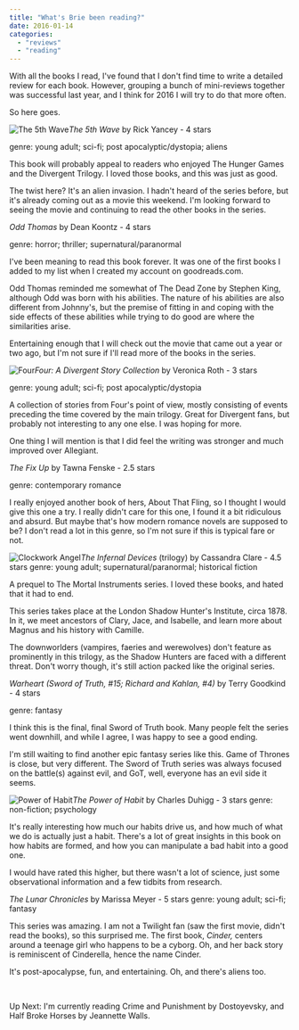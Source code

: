 ```yaml
---
title: "What's Brie been reading?"
date: 2016-01-14
categories: 
  - "reviews"
  - "reading"
---
```


With all the books I read, I've found that I don't find time to write a detailed review for each book. However, grouping a bunch of mini-reviews together was successful last year, and I think for 2016 I will try to do that more often.

So here goes.

![The 5th Wave](images/16101128-200x300.jpg)_The 5th Wave_ by Rick Yancey - 4 stars

genre: young adult; sci-fi; post apocalyptic/dystopia; aliens

This book will probably appeal to readers who enjoyed The Hunger Games and the Divergent Trilogy. I loved those books, and this was just as good.

The twist here? It's an alien invasion. I hadn't heard of the series before, but it's already coming out as a movie this weekend. I'm looking forward to seeing the movie and continuing to read the other books in the series.

_Odd Thomas_ by Dean Koontz - 4 stars

genre: horror; thriller; supernatural/paranormal

I've been meaning to read this book forever. It was one of the first books I added to my list when I created my account on goodreads.com.

Odd Thomas reminded me somewhat of The Dead Zone by Stephen King, although Odd was born with his abilities. The nature of his abilities are also different from Johnny's, but the premise of fitting in and coping with the side effects of these abilities while trying to do good are where the similarities arise.

Entertaining enough that I will check out the movie that came out a year or two ago, but I'm not sure if I'll read more of the books in the series.

![Four](images/18126198-198x300.jpg)_Four: A Divergent Story Collection_ by Veronica Roth - 3 stars

genre: young adult; sci-fi; post apocalyptic/dystopia

A collection of stories from Four's point of view, mostly consisting of events preceding the time covered by the main trilogy. Great for Divergent fans, but probably not interesting to any one else. I was hoping for more.

One thing I will mention is that I did feel the writing was stronger and much improved over Allegiant.

_The Fix Up_ by Tawna Fenske - 2.5 stars

genre: contemporary romance

I really enjoyed another book of hers, About That Fling, so I thought I would give this one a try. I really didn't care for this one, I found it a bit ridiculous and absurd. But maybe that's how modern romance novels are supposed to be? I don't read a lot in this genre, so I'm not sure if this is typical fare or not.

![Clockwork Angel](images/7171637-199x300.jpg)_The Infernal Devices_ (trilogy) by Cassandra Clare - 4.5 stars genre: young adult; supernatural/paranormal; historical fiction

A prequel to The Mortal Instruments series. I loved these books, and hated that it had to end.

This series takes place at the London Shadow Hunter's Institute, circa 1878. In it, we meet ancestors of Clary, Jace, and Isabelle, and learn more about Magnus and his history with Camille.

The downworlders (vampires, faeries and werewolves) don't feature as prominently in this trilogy, as the Shadow Hunters are faced with a different threat. Don't worry though, it's still action packed like the original series.

_Warheart (Sword of Truth, #15; Richard and Kahlan, #4)_ by Terry Goodkind - 4 stars

genre: fantasy

I think this is the final, final Sword of Truth book. Many people felt the series went downhill, and while I agree, I was happy to see a good ending.

I'm still waiting to find another epic fantasy series like this. Game of Thrones is close, but very different. The Sword of Truth series was always focused on the battle(s) against evil, and GoT, well, everyone has an evil side it seems. 

![Power of Habit](images/poh-200x300.jpg)_The Power of Habit_ by Charles Duhigg - 3 stars genre: non-fiction; psychology

It's really interesting how much our habits drive us, and how much of what we do is actually just a habit. There's a lot of great insights in this book on how habits are formed, and how you can manipulate a bad habit into a good one.

I would have rated this higher, but there wasn't a lot of science, just some observational information and a few tidbits from research.

_The Lunar Chronicles_ by Marissa Meyer - 5 stars genre: young adult; sci-fi; fantasy

This series was amazing. I am not a Twilight fan (saw the first movie, didn't read the books), so this surprised me. The first book, _Cinder,_ centers around a teenage girl who happens to be a cyborg. Oh, and her back story is reminiscent of Cinderella, hence the name Cinder.

It's post-apocalypse, fun, and entertaining. Oh, and there's aliens too.

 

Up Next: I'm currently reading Crime and Punishment by Dostoyevsky, and Half Broke Horses by Jeannette Walls.
